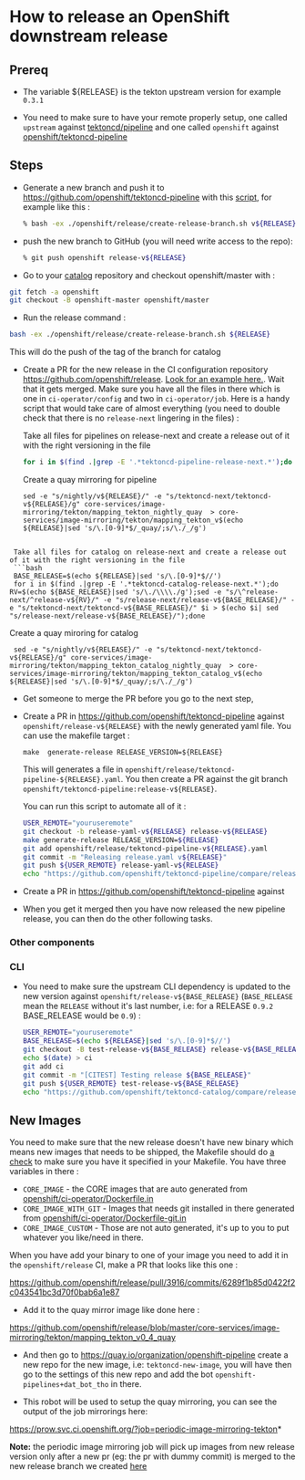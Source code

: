 
# How to release an OpenShift downstream release

## Prereq

* The variable ${RELEASE} is the tekton upstream version for example `0.3.1`

* You need to make sure to have your remote properly setup, one called `upstream` against [tektoncd/pipeline](https://github.com/tektoncd/pipeline) and one called `openshift` against [openshift/tektoncd-pipeline](https://github.com/openshift/tektoncd-pipeline)

## Steps

* Generate a new branch and push it to <https://github.com/openshift/tektoncd-pipeline> with this [script](https://github.com/openshift/tektoncd-pipeline/blob/master/openshift/release/create-release-branch.sh), for example like this :

  ```bash
  % bash -ex ./openshift/release/create-release-branch.sh v${RELEASE} release-v${RELEASE}
  ```

* push the new branch to GitHub (you will need write access to the repo):

  ```bash
  % git push openshift release-v${RELEASE}
  ```

* Go to your [catalog](https://github.com/openshift/tektoncd-catalog) repository and checkout openshift/master with :

```bash
git fetch -a openshift
git checkout -B openshift-master openshift/master
```

* Run the release command :

```bash
bash -ex ./openshift/release/create-release-branch.sh ${RELEASE}
```

This will do the push of the tag of the branch for catalog

* Create a PR for the new release in the CI configuration repository <https://github.com/openshift/release>.
  [Look for an example here.](https://github.com/openshift/release/pull/3623). Wait that it gets merged. Make sure you have all the files in there which is one in `ci-operator/config` and two in `ci-operator/job`. Here is a handy script that would take care of almost everything (you need to double check that there is no `release-next` lingering in the files) :

  Take all files for pipelines on release-next and create a release out of it with the right versioning in the file
  ```bash
  for i in $(find .|grep -E '.*tektoncd-pipeline-release-next.*');do RV=$(echo ${RELEASE}|sed 's/\./\\\\./g');sed -e "s/\^release-next/^release-v${RV}/" -e "s/release-next/release-v${RELEASE}/" -e "s/tektoncd-next/tektoncd-v${RELEASE}/" $i > $(echo $i| sed "s/release-next/release-v${RELEASE}/");done
  ```

  Create a quay mirroring for pipeline
  ```
  sed -e "s/nightly/v${RELEASE}/" -e "s/tektoncd-next/tektoncd-v${RELEASE}/g" core-services/image-mirroring/tekton/mapping_tekton_nightly_quay  > core-services/image-mirroring/tekton/mapping_tekton_v$(echo ${RELEASE}|sed 's/\.[0-9]*$/_quay/;s/\./_/g')
 ```

  Take all files for catalog on release-next and create a release out of it with the right versioning in the file
  ```bash
  BASE_RELEASE=$(echo ${RELEASE}|sed 's/\.[0-9]*$//')
  for i in $(find .|grep -E '.*tektoncd-catalog-release-next.*');do RV=$(echo ${BASE_RELEASE}|sed 's/\./\\\\./g');sed -e "s/\^release-next/^release-v${RV}/" -e "s/release-next/release-v${BASE_RELEASE}/" -e "s/tektoncd-next/tektoncd-v${BASE_RELEASE}/" $i > $(echo $i| sed "s/release-next/release-v${BASE_RELEASE}/");done
  ```

  Create a quay miroring for catalog
 ```
  sed -e "s/nightly/v${RELEASE}/" -e "s/tektoncd-next/tektoncd-v${RELEASE}/g" core-services/image-mirroring/tekton/mapping_tekton_catalog_nightly_quay  > core-services/image-mirroring/tekton/mapping_tekton_catalog_v$(echo ${RELEASE}|sed 's/\.[0-9]*$/_quay/;s/\./_/g')
  ```

* Get someone to merge the PR before you go to the next step,

* Create a PR in <https://github.com/openshift/tektoncd-pipeline> against
  `openshift/release-v${RELEASE}` with the newly generated yaml file.
  You can use the makefile target :

  `make  generate-release RELEASE_VERSION=${RELEASE}`

  This will generates a file in
  `openshift/release/tektoncd-pipeline-${RELEASE}.yaml`. You then create a PR
  against the git branch `openshift/tektoncd-pipeline:release-v${RELEASE}`.

  You can run  this script to automate all of it :

    ```bash
    USER_REMOTE="youruseremote"
    git checkout -b release-yaml-v${RELEASE} release-v${RELEASE}
    make generate-release RELEASE_VERSION=${RELEASE}
    git add openshift/release/tektoncd-pipeline-v${RELEASE}.yaml
    git commit -m "Releasing release.yaml v${RELEASE}"
    git push ${USER_REMOTE} release-yaml-v${RELEASE}
    echo "https://github.com/openshift/tektoncd-pipeline/compare/release-v${RELEASE}...${USER_REMOTE}:release-yaml-v${RELEASE}?expand=1"
    ```

* Create a PR in <https://github.com/openshift/tektoncd-pipeline> against

* When you get it merged then you have now released the new pipeline release, you can then do the other following tasks.

### Other components

### CLI

* You need to make sure the upstream CLI dependency is updated to the new version against `openshift/release-v${BASE_RELEASE}` (`BASE_RELEASE` mean the `RELEASE` without it's last number, i.e: for a RELEASE `0.9.2` BASE_RELEASE would be `0.9`) :

    ```bash
    USER_REMOTE="youruseremote"
    BASE_RELEASE=$(echo ${RELEASE}|sed 's/\.[0-9]*$//')
    git checkout -B test-release-v${BASE_RELEASE} release-v${BASE_RELEASE}
    echo $(date) > ci
    git add ci
    git commit -m "[CITEST] Testing release ${BASE_RELEASE}"
    git push ${USER_REMOTE} test-release-v${BASE_RELEASE}
    echo "https://github.com/openshift/tektoncd-catalog/compare/release-v${BASE_RELEASE}...${USER_REMOTE}:test-release-v${BASE_RELEASE}?expand=1"
    ```

## New Images

You need to make sure that the new release doesn't have new binary which means new images that needs to be shipped, the Makefile should do [a check](https://github.com/openshift/tektoncd-pipeline/blob/02f43d3ef90435c2679b336a0ac9c08ff1d4dd9a/Makefile#L31) to make sure you have it specified in your Makefile. You have three variables in there :

* `CORE_IMAGE` - the CORE images that are auto generated from [openshift/ci-operator/Dockerfile.in](openshift/ci-operator/Dockerfile.in)
* `CORE_IMAGE_WITH_GIT` - Images that needs git installed in there generated from [openshift/ci-operator/Dockerfile-git.in](openshift/ci-operator/Dockerfile.in)
* `CORE_IMAGE_CUSTOM` - Those are not auto generated, it's up to you to put whatever you like/need in there.

When you have add your binary to one of your image you need to add it in the `openshift/release` CI, make a PR that looks like this one :

https://github.com/openshift/release/pull/3916/commits/6289f1b85d0422f2c043541bc3d70f0bab6a1e87

* Add it to the quay mirror image like done here :

https://github.com/openshift/release/blob/master/core-services/image-mirroring/tekton/mapping_tekton_v0_4_quay

* And then go to https://quay.io/organization/openshift-pipeline create a new repo for the new image, i.e: `tektoncd-new-image`, you will have then go to the settings of this new repo and add the bot `openshift-pipelines+dat_bot_tho` in there.

* This robot will be used to setup the quay mirroring, you can see the output of the job mirrorings here:

https://prow.svc.ci.openshift.org/?job=periodic-image-mirroring-tekton*

**Note:** the periodic image mirroring job will pick up images from new release version only after a new pr (eg: the pr with dummy commit) is merged to the new release branch we created [here](#steps)
